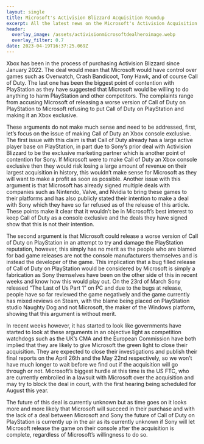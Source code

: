```yaml
---
layout: single
title: Microsoft's Activision Blizzard Acquisition Roundup
excerpt: All the latest news on the Microsoft's Activision Acquisition
header:
  overlay_image: /assets/activisionmicrosoftdealheroimage.webp
  overlay_filter: 0.7
date: 2023-04-19T16:37:25.069Z
---
```

Xbox has been in the process of purchasing Activision Blizzard since January 2022. The deal would mean that Microsoft would have control over games such as Overwatch, Crash Bandicoot, Tony Hawk, and of course Call of Duty. The last one has been the biggest point of contention with PlayStation as they have suggested that Microsoft would be willing to do anything to harm PlayStation and other competitors. The complaints range from accusing Microsoft of releasing a worse version of Call of Duty on PlayStation to Microsoft refusing to put Call of Duty on PlayStation and making it an Xbox exclusive.


These arguments do not make much sense and need to be addressed, first, let’s focus on the issue of making Call of Duty an Xbox console exclusive. The first issue with this claim is that Call of Duty already has a large active player base on PlayStation, in part due to Sony’s prior deal with Activision Blizzard to be the exclusive marketing partner which is another point of contention for Sony. If Microsoft were to make Call of Duty an Xbox console exclusive then they would risk losing a large amount of revenue on their largest acquisition in history, this wouldn’t make sense for Microsoft as they will want to make a profit as soon as possible. Another issue with this argument is that Microsoft has already signed multiple deals with companies such as Nintendo, Valve, and Nvidia to bring these games to their platforms and has also publicly stated their intention to make a deal with Sony which they have so far refused as of the release of this article. These points make it clear that it wouldn’t be in Microsoft’s best interest to keep Call of Duty as a console exclusive and the deals they have signed show that this is not their intention.


The second argument is that Microsoft could release a worse version of Call of Duty on PlayStation in an attempt to try and damage the PlayStation reputation, however, this simply has no merit as the people who are blamed for bad game releases are not the console manufacturers themselves and is instead the developer of the game. This implication that a bug filled release of Call of Duty on PlayStation would be considered by Microsoft is simply a fabrication as Sony themselves have been on the other side of this in recent weeks and know how this would play out. On the 23rd of March Sony released “The Last of Us Part 1” on PC and due to the bugs at release, people have so far reviewed the game negatively and the game currently has mixed reviews on Steam, with the blame being placed on PlayStation studio Naughty Dog and not Microsoft, the maker of the Windows platform, showing that this argument is without merit.


In recent weeks however, it has started to look like governments have started to look at these arguments in an objective light as competition watchdogs such as the UK’s CMA and the European Commission have both implied that they are likely to give Microsoft the green light to close their acquisition. They are expected to close their investigations and publish their final reports on the April 26th and the May 22nd respectively, so we won’t have much longer to wait before we find out if the acquisition will go through or not. Microsoft’s biggest hurdle at this time is the US FTC, who are currently embroiled in a lawsuit with Microsoft over the acquisition and may try to block the deal in court, with the first hearing being scheduled for August this year.


The future of this deal is currently unknown but as time goes on it looks more and more likely that Microsoft will succeed in their purchase and with the lack of a deal between Microsoft and Sony the future of Call of Duty on PlayStation is currently up in the air as its currently unknown if Sony will let Microsoft release the game on their console after the acquisition is complete, regardless of Microsoft’s willingness to do so.